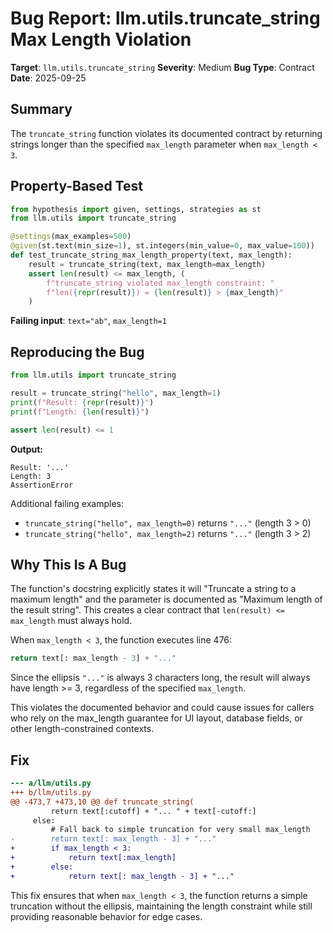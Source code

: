 # Bug Report: llm.utils.truncate_string Max Length Violation

**Target**: `llm.utils.truncate_string`
**Severity**: Medium
**Bug Type**: Contract
**Date**: 2025-09-25

## Summary

The `truncate_string` function violates its documented contract by returning strings longer than the specified `max_length` parameter when `max_length < 3`.

## Property-Based Test

```python
from hypothesis import given, settings, strategies as st
from llm.utils import truncate_string

@settings(max_examples=500)
@given(st.text(min_size=1), st.integers(min_value=0, max_value=100))
def test_truncate_string_max_length_property(text, max_length):
    result = truncate_string(text, max_length=max_length)
    assert len(result) <= max_length, (
        f"truncate_string violated max_length constraint: "
        f"len({repr(result)}) = {len(result)} > {max_length}"
    )
```

**Failing input**: `text="ab"`, `max_length=1`

## Reproducing the Bug

```python
from llm.utils import truncate_string

result = truncate_string("hello", max_length=1)
print(f"Result: {repr(result)}")
print(f"Length: {len(result)}")

assert len(result) <= 1
```

**Output:**
```
Result: '...'
Length: 3
AssertionError
```

Additional failing examples:
- `truncate_string("hello", max_length=0)` returns `"..."` (length 3 > 0)
- `truncate_string("hello", max_length=2)` returns `"..."` (length 3 > 2)

## Why This Is A Bug

The function's docstring explicitly states it will "Truncate a string to a maximum length" and the parameter is documented as "Maximum length of the result string". This creates a clear contract that `len(result) <= max_length` must always hold.

When `max_length < 3`, the function executes line 476:
```python
return text[: max_length - 3] + "..."
```

Since the ellipsis `"..."` is always 3 characters long, the result will always have length >= 3, regardless of the specified `max_length`.

This violates the documented behavior and could cause issues for callers who rely on the max_length guarantee for UI layout, database fields, or other length-constrained contexts.

## Fix

```diff
--- a/llm/utils.py
+++ b/llm/utils.py
@@ -473,7 +473,10 @@ def truncate_string(
         return text[:cutoff] + "... " + text[-cutoff:]
     else:
         # Fall back to simple truncation for very small max_length
-        return text[: max_length - 3] + "..."
+        if max_length < 3:
+            return text[:max_length]
+        else:
+            return text[: max_length - 3] + "..."
```

This fix ensures that when `max_length < 3`, the function returns a simple truncation without the ellipsis, maintaining the length constraint while still providing reasonable behavior for edge cases.